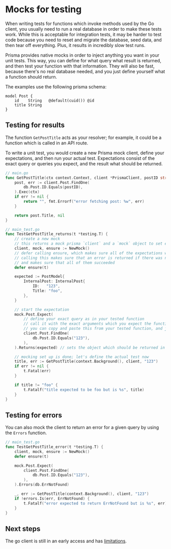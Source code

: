 # Mocks for testing

When writing tests for functions which invoke methods used by the Go client, you usually need to run a real database in order to make these tests work. While this is acceptable for integration tests, it may be harder to test code because you need to reset and migrate the database, seed data, and then tear off everything. Plus, it results in incredibly slow test runs.

Prisma provides native mocks in order to inject anything you want in your unit tests. This way, you can define for what query what result is returned, and then test your function with that information. They will also be fast, because there's no real database needed, and you just define yourself what a function should return.

The examples use the following prisma schema:

```prisma
model Post {
    id    String   @default(cuid()) @id
    title String
}
```

## Testing for results

The function `GetPostTitle` acts as your resolver; for example, it could be a function which is called in an API route.

To write a unit test, you would create a new Prisma mock client, define your expectations, and then run your actual test.
Expectations consist of the exact query or queries you expect, and the result what should be returned.

```go
// main.go
func GetPostTitle(ctx context.Context, client *PrismaClient, postID string) (string, error) {
    post, err := client.Post.FindOne(
        db.Post.ID.Equals(postID),
    ).Exec(ctx)
    if err != nil {
        return "", fmt.Errorf("error fetching post: %w", err)
    }

    return post.Title, nil
}

// main_test.go
func TestGetPostTitle_returns(t *testing.T) {
    // create a new mock
    // this returns a mock prisma `client` and a `mock` object to set expectations
    client, mock, ensure := NewMock()
    // defer calling ensure, which makes sure all of the expectations were met and actually called
    // calling this makes sure that an error is returned if there was no query happening for a given expectation
    // and makes sure that all of them succeeded
    defer ensure(t)

    expected := PostModel{
        InternalPost: InternalPost{
            ID:   "123",
            Title: "foo",
        },
    }

    // start the expectation
    mock.Post.Expect(
        // define your exact query as in your tested function
        // call it with the exact arguments which you expect the function to be called with
        // you can copy and paste this from your tested function, and just put specific values into the arguments
        client.Post.FindOne(
            db.Post.ID.Equals("123"),
        ),
    ).Returns(expected) // sets the object which should be returned in the function call

    // mocking set up is done; let's define the actual test now
    title, err := GetPostTitle(context.Background(), client, "123")
    if err != nil {
        t.Fatal(err)
    }

    if title != "foo" {
        t.Fatalf("title expected to be foo but is %s", title)
    }
}
```

## Testing for errors

You can also mock the client to return an error for a given query by using the `Errors` function.

```go
// main_test.go
func TestGetPostTitle_error(t *testing.T) {
    client, mock, ensure := NewMock()
    defer ensure(t)

    mock.Post.Expect(
        client.Post.FindOne(
            db.Post.ID.Equals("123"),
        ),
    ).Errors(db.ErrNotFound)

    _, err := GetPostTitle(context.Background(), client, "123")
    if !errors.Is(err, ErrNotFound) {
        t.Fatalf("error expected to return ErrNotFound but is %s", err)
    }
}
```

## Next steps

The go client is still in an early access and has [limitations](15-limitations.md).
